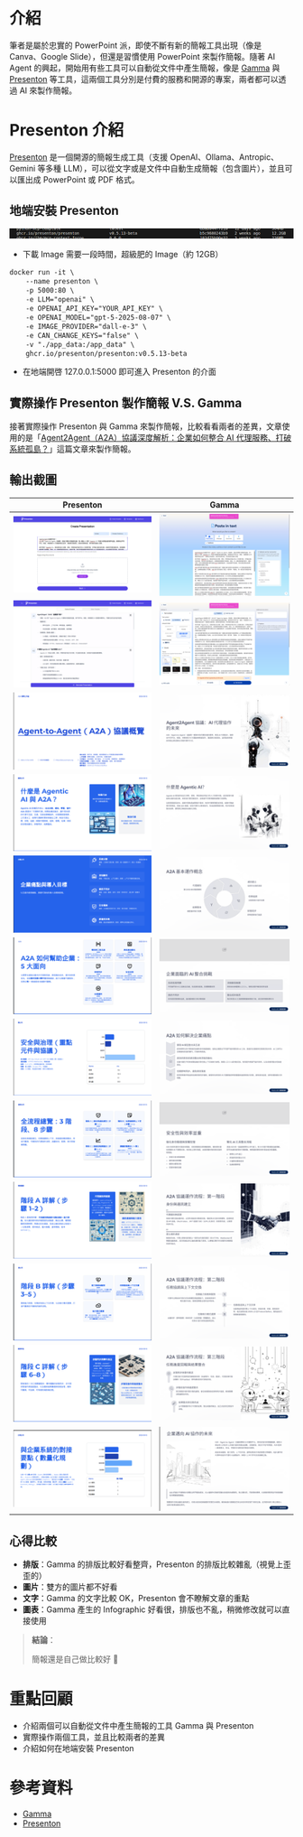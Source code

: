# 介紹

筆者是屬於忠實的 PowerPoint 派，即使不斷有新的簡報工具出現（像是 Canva、Google Slide），但還是習慣使用 PowerPoint 來製作簡報。隨著 AI Agent 的興起，開始用有些工具可以自動從文件中產生簡報，像是 [Gamma](https://gamma.app/) 與 [Presenton](https://presenton.ai/) 等工具，這兩個工具分別是付費的服務和開源的專案，兩者都可以透過 AI 來製作簡報。

# Presenton 介紹

[Presenton](https://presenton.ai/) 是一個開源的簡報生成工具（支援 OpenAI、Ollama、Antropic、Gemini 等多種 LLM），可以從文字或是文件中自動生成簡報（包含圖片），並且可以匯出成 PowerPoint 或 PDF 格式。

## 地端安裝 Presenton

![20250916210442](https://raw.githubusercontent.com/hsiangjenli/pic-bed/main/images/20250916210442.png)

- 下載 Image 需要一段時間，超級肥的 Image（約 12GB）

```shell
docker run -it \
    --name presenton \
    -p 5000:80 \
    -e LLM="openai" \
    -e OPENAI_API_KEY="YOUR_API_KEY" \
    -e OPENAI_MODEL="gpt-5-2025-08-07" \
    -e IMAGE_PROVIDER="dall-e-3" \
    -e CAN_CHANGE_KEYS="false" \
    -v "./app_data:/app_data" \
    ghcr.io/presenton/presenton:v0.5.13-beta
```

- 在地端開啓 127.0.0.1:5000 即可進入 Presenton 的介面

## 實際操作 Presenton 製作簡報 V.S. Gamma

接著實際操作 Presenton 與 Gamma 來製作簡報，比較看看兩者的差異，文章使用的是「[Agent2Agent（A2A）協議深度解析：企業如何整合 AI 代理服務、打破系統孤島？](https://mile.cloud/zh/resources/blog/Agent-to-Agent-A2A-Protocol-Enterprises-Can-Integrate-AI-Agent-Services-and-Break-Down-System-Silos_894)」這篇文章來製作簡報。

## 輸出截圖
|Presenton|Gamma|
|---|---|
|![20250915230204](https://raw.githubusercontent.com/hsiangjenli/pic-bed/main/images/20250915230204.png)|![20250916203233](https://raw.githubusercontent.com/hsiangjenli/pic-bed/main/images/20250916203233.png)|
|![20250915230513](https://raw.githubusercontent.com/hsiangjenli/pic-bed/main/images/20250915230513.png)|![20250916203414](https://raw.githubusercontent.com/hsiangjenli/pic-bed/main/images/20250916203414.png)|
|![20250916204029](https://raw.githubusercontent.com/hsiangjenli/pic-bed/main/images/20250916204029.png)|![20250916204437](https://raw.githubusercontent.com/hsiangjenli/pic-bed/main/images/20250916204437.png)|
|![20250916204053](https://raw.githubusercontent.com/hsiangjenli/pic-bed/main/images/20250916204053.png)|![20250916204501](https://raw.githubusercontent.com/hsiangjenli/pic-bed/main/images/20250916204501.png)|
|![20250916204107](https://raw.githubusercontent.com/hsiangjenli/pic-bed/main/images/20250916204107.png)|![20250916204533](https://raw.githubusercontent.com/hsiangjenli/pic-bed/main/images/20250916204533.png)|
|![20250916204120](https://raw.githubusercontent.com/hsiangjenli/pic-bed/main/images/20250916204120.png)|![20250916204547](https://raw.githubusercontent.com/hsiangjenli/pic-bed/main/images/20250916204547.png)|
|![20250916204232](https://raw.githubusercontent.com/hsiangjenli/pic-bed/main/images/20250916204232.png)|![20250916204601](https://raw.githubusercontent.com/hsiangjenli/pic-bed/main/images/20250916204601.png)|
|![20250916204243](https://raw.githubusercontent.com/hsiangjenli/pic-bed/main/images/20250916204243.png)|![20250916204614](https://raw.githubusercontent.com/hsiangjenli/pic-bed/main/images/20250916204614.png)|
|![20250916204256](https://raw.githubusercontent.com/hsiangjenli/pic-bed/main/images/20250916204256.png)|![20250916204625](https://raw.githubusercontent.com/hsiangjenli/pic-bed/main/images/20250916204625.png)|
|![20250916204308](https://raw.githubusercontent.com/hsiangjenli/pic-bed/main/images/20250916204308.png)|![20250916204640](https://raw.githubusercontent.com/hsiangjenli/pic-bed/main/images/20250916204640.png)|
|![20250916204320](https://raw.githubusercontent.com/hsiangjenli/pic-bed/main/images/20250916204320.png)|![20250916204707](https://raw.githubusercontent.com/hsiangjenli/pic-bed/main/images/20250916204707.png)|
|![20250916204349](https://raw.githubusercontent.com/hsiangjenli/pic-bed/main/images/20250916204349.png)|![20250916204738](https://raw.githubusercontent.com/hsiangjenli/pic-bed/main/images/20250916204738.png)|

## 心得比較

- **排版**：Gamma 的排版比較好看整齊，Presenton 的排版比較雜亂（視覺上歪歪的）
- **圖片**：雙方的圖片都不好看
- **文字**：Gamma 的文字比較 OK，Presenton 會不瞭解文章的重點
- **圖表**：Gamma 產生的 Infographic 好看很，排版也不亂，稍微修改就可以直接使用

> **結論**：
>
> 簡報還是自己做比較好 🤣

# 重點回顧

- 介紹兩個可以自動從文件中產生簡報的工具 Gamma 與 Presenton
- 實際操作兩個工具，並且比較兩者的差異
- 介紹如何在地端安裝 Presenton

# 參考資料

- [Gamma](https://gamma.app/)
- [Presenton](https://presenton.ai/)

